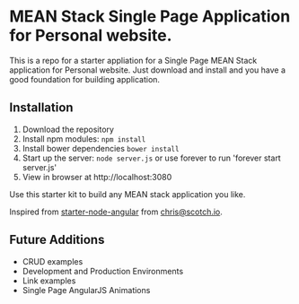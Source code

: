 # MEAN Stack Single Page Application for Personal website.

This is a repo for a starter appliation for a Single Page MEAN Stack application for Personal website.
 Just download and install and you have a good foundation for building application.

## Installation
1. Download the repository
2. Install npm modules: `npm install`
3. Install bower dependencies `bower install`
4. Start up the server: `node server.js` or use forever to run 'forever start server.js'
5. View in browser at http://localhost:3080

Use this starter kit to build any MEAN stack application you like.

Inspired from [starter-node-angular](https://github.com/scotch-io/starter-node-angular)
 from [chris@scotch.io](mailto:chris@scotch.io).

## Future Additions
- CRUD examples
- Development and Production Environments
- Link examples
- Single Page AngularJS Animations
